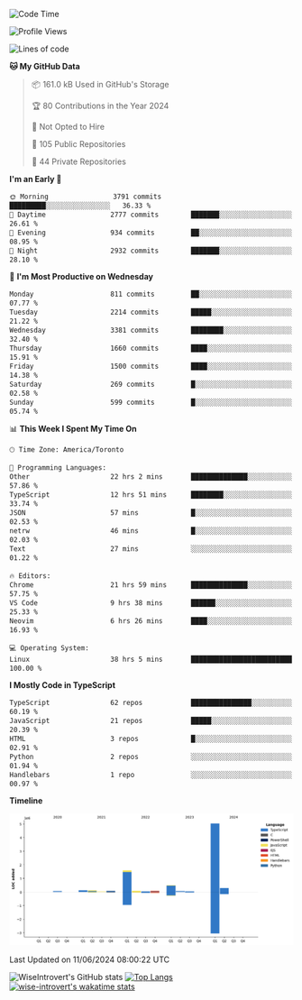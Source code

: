 <!--START_SECTION:waka-->
![Code Time](http://img.shields.io/badge/Code%20Time-1%2C700%20hrs%2034%20mins-blue)

![Profile Views](http://img.shields.io/badge/Profile%20Views-4-blue)

![Lines of code](https://img.shields.io/badge/From%20Hello%20World%20I%27ve%20Written-8.1%20million%20lines%20of%20code-blue)

**🐱 My GitHub Data** 

> 📦 161.0 kB Used in GitHub's Storage 
 > 
> 🏆 80 Contributions in the Year 2024
 > 
> 🚫 Not Opted to Hire
 > 
> 📜 105 Public Repositories 
 > 
> 🔑 44 Private Repositories 
 > 
**I'm an Early 🐤** 

```text
🌞 Morning                3791 commits        █████████░░░░░░░░░░░░░░░░   36.33 % 
🌆 Daytime                2777 commits        ███████░░░░░░░░░░░░░░░░░░   26.61 % 
🌃 Evening                934 commits         ██░░░░░░░░░░░░░░░░░░░░░░░   08.95 % 
🌙 Night                  2932 commits        ███████░░░░░░░░░░░░░░░░░░   28.10 % 
```
📅 **I'm Most Productive on Wednesday** 

```text
Monday                   811 commits         ██░░░░░░░░░░░░░░░░░░░░░░░   07.77 % 
Tuesday                  2214 commits        █████░░░░░░░░░░░░░░░░░░░░   21.22 % 
Wednesday                3381 commits        ████████░░░░░░░░░░░░░░░░░   32.40 % 
Thursday                 1660 commits        ████░░░░░░░░░░░░░░░░░░░░░   15.91 % 
Friday                   1500 commits        ████░░░░░░░░░░░░░░░░░░░░░   14.38 % 
Saturday                 269 commits         █░░░░░░░░░░░░░░░░░░░░░░░░   02.58 % 
Sunday                   599 commits         █░░░░░░░░░░░░░░░░░░░░░░░░   05.74 % 
```


📊 **This Week I Spent My Time On** 

```text
🕑︎ Time Zone: America/Toronto

💬 Programming Languages: 
Other                    22 hrs 2 mins       ██████████████░░░░░░░░░░░   57.86 % 
TypeScript               12 hrs 51 mins      ████████░░░░░░░░░░░░░░░░░   33.74 % 
JSON                     57 mins             █░░░░░░░░░░░░░░░░░░░░░░░░   02.53 % 
netrw                    46 mins             █░░░░░░░░░░░░░░░░░░░░░░░░   02.03 % 
Text                     27 mins             ░░░░░░░░░░░░░░░░░░░░░░░░░   01.22 % 

🔥 Editors: 
Chrome                   21 hrs 59 mins      ██████████████░░░░░░░░░░░   57.75 % 
VS Code                  9 hrs 38 mins       ██████░░░░░░░░░░░░░░░░░░░   25.33 % 
Neovim                   6 hrs 26 mins       ████░░░░░░░░░░░░░░░░░░░░░   16.93 % 

💻 Operating System: 
Linux                    38 hrs 5 mins       █████████████████████████   100.00 % 
```

**I Mostly Code in TypeScript** 

```text
TypeScript               62 repos            ███████████████░░░░░░░░░░   60.19 % 
JavaScript               21 repos            █████░░░░░░░░░░░░░░░░░░░░   20.39 % 
HTML                     3 repos             █░░░░░░░░░░░░░░░░░░░░░░░░   02.91 % 
Python                   2 repos             ░░░░░░░░░░░░░░░░░░░░░░░░░   01.94 % 
Handlebars               1 repo              ░░░░░░░░░░░░░░░░░░░░░░░░░   00.97 % 
```



**Timeline**

![Lines of Code chart](https://raw.githubusercontent.com/wise-introvert/wise-introvert/master/assets/bar_graph.png)


 Last Updated on 11/06/2024 08:00:22 UTC
<!--END_SECTION:waka-->

![WiseIntrovert's GitHub stats](https://github-readme-stats.vercel.app/api?username=wise-introvert&count_private=true&show_icons=true)
[![Top Langs](https://github-readme-stats.vercel.app/api/top-langs/?username=wise-introvert&langs_count=10)](https://github.com/anuraghazra/github-readme-stats)
[![wise-introvert's wakatime stats](https://github-readme-stats.vercel.app/api/wakatime?username=wiseintrovert)](https://github.com/anuraghazra/github-readme-stats)
